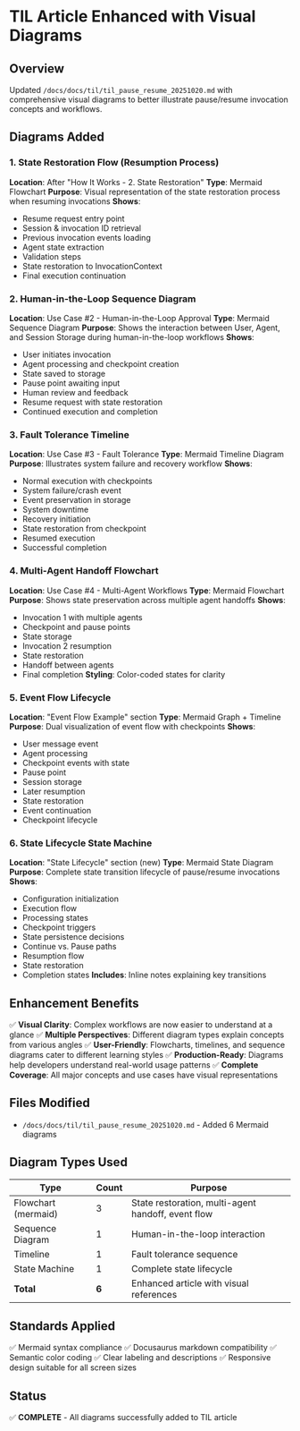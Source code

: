 # TIL Article Enhanced with Visual Diagrams

## Overview
Updated `/docs/docs/til/til_pause_resume_20251020.md` with comprehensive visual diagrams to better illustrate pause/resume invocation concepts and workflows.

## Diagrams Added

### 1. State Restoration Flow (Resumption Process)
**Location**: After "How It Works - 2. State Restoration"
**Type**: Mermaid Flowchart
**Purpose**: Visual representation of the state restoration process when resuming invocations
**Shows**:
- Resume request entry point
- Session & invocation ID retrieval
- Previous invocation events loading
- Agent state extraction
- Validation steps
- State restoration to InvocationContext
- Final execution continuation

### 2. Human-in-the-Loop Sequence Diagram
**Location**: Use Case #2 - Human-in-the-Loop Approval
**Type**: Mermaid Sequence Diagram
**Purpose**: Shows the interaction between User, Agent, and Session Storage during human-in-the-loop workflows
**Shows**:
- User initiates invocation
- Agent processing and checkpoint creation
- State saved to storage
- Pause point awaiting input
- Human review and feedback
- Resume request with state restoration
- Continued execution and completion

### 3. Fault Tolerance Timeline
**Location**: Use Case #3 - Fault Tolerance
**Type**: Mermaid Timeline Diagram
**Purpose**: Illustrates system failure and recovery workflow
**Shows**:
- Normal execution with checkpoints
- System failure/crash event
- Event preservation in storage
- System downtime
- Recovery initiation
- State restoration from checkpoint
- Resumed execution
- Successful completion

### 4. Multi-Agent Handoff Flowchart
**Location**: Use Case #4 - Multi-Agent Workflows
**Type**: Mermaid Flowchart
**Purpose**: Shows state preservation across multiple agent handoffs
**Shows**:
- Invocation 1 with multiple agents
- Checkpoint and pause points
- State storage
- Invocation 2 resumption
- State restoration
- Handoff between agents
- Final completion
**Styling**: Color-coded states for clarity

### 5. Event Flow Lifecycle
**Location**: "Event Flow Example" section
**Type**: Mermaid Graph + Timeline
**Purpose**: Dual visualization of event flow with checkpoints
**Shows**:
- User message event
- Agent processing
- Checkpoint events with state
- Pause point
- Session storage
- Later resumption
- State restoration
- Event continuation
- Checkpoint lifecycle

### 6. State Lifecycle State Machine
**Location**: "State Lifecycle" section (new)
**Type**: Mermaid State Diagram
**Purpose**: Complete state transition lifecycle of pause/resume invocations
**Shows**:
- Configuration initialization
- Execution flow
- Processing states
- Checkpoint triggers
- State persistence decisions
- Continue vs. Pause paths
- Resumption flow
- State restoration
- Completion states
**Includes**: Inline notes explaining key transitions

## Enhancement Benefits

✅ **Visual Clarity**: Complex workflows are now easier to understand at a glance
✅ **Multiple Perspectives**: Different diagram types explain concepts from various angles
✅ **User-Friendly**: Flowcharts, timelines, and sequence diagrams cater to different learning styles
✅ **Production-Ready**: Diagrams help developers understand real-world usage patterns
✅ **Complete Coverage**: All major concepts and use cases have visual representations

## Files Modified

- `/docs/docs/til/til_pause_resume_20251020.md` - Added 6 Mermaid diagrams

## Diagram Types Used

| Type | Count | Purpose |
|------|-------|---------|
| Flowchart (mermaid) | 3 | State restoration, multi-agent handoff, event flow |
| Sequence Diagram | 1 | Human-in-the-loop interaction |
| Timeline | 1 | Fault tolerance sequence |
| State Machine | 1 | Complete state lifecycle |
| **Total** | **6** | Enhanced article with visual references |

## Standards Applied

✅ Mermaid syntax compliance
✅ Docusaurus markdown compatibility
✅ Semantic color coding
✅ Clear labeling and descriptions
✅ Responsive design suitable for all screen sizes

## Status
✅ **COMPLETE** - All diagrams successfully added to TIL article
